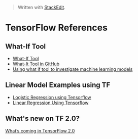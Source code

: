 


> Written with [StackEdit](https://stackedit.io/).

# TensorFlow References


## What-If Tool
- [What-If Tool](https://pair-code.github.io/what-if-tool/index.html#features)
- [What-It Tool in GitHub](https://github.com/tensorflow/tensorboard/tree/master/tensorboard/plugins/interactive_inference)
- [Using what if tool to investigate machine learning models](https://towardsdatascience.com/using-what-if-tool-to-investigate-machine-learning-models-913c7d4118f)

## Linear Model Examples using TF

- [Logistic Regression using Tensorflow](https://www.geeksforgeeks.org/ml-logistic-regression-using-tensorflow/)
- [Linear Regression Using Tensorflow](https://www.geeksforgeeks.org/linear-regression-using-tensorflow/)

## What's new on TF 2.0?

[What’s coming in TensorFlow 2.0](https://medium.com/tensorflow/whats-coming-in-tensorflow-2-0-d3663832e9b8)
<!--stackedit_data:
eyJoaXN0b3J5IjpbMTk2NzE3NTcwMCwtMTc5NTg0NDIxOSwtNT
MwNjQ3MzM0XX0=
-->